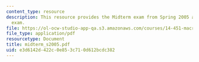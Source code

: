 ```yaml
---
content_type: resource
description: This resource provides the Midterm exam from Spring 2005 as a practice
  exam.
file: https://ol-ocw-studio-app-qa.s3.amazonaws.com/courses/14-451-macroeconomic-theory-i-spring-2007/e3d6142d422c0e853c710d612bcdc382_midterm_s2005.pdf
file_type: application/pdf
resourcetype: Document
title: midterm_s2005.pdf
uid: e3d6142d-422c-0e85-3c71-0d612bcdc382
---
```

